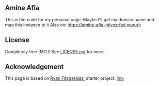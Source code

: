 ## Amine Afia
This is the code for my personal page. Maybe I'll get my domain name and map this instance to it
Also on: https://amine-afia-ntiyozrfzd.now.sh

## License

Completely free (MIT)! See [LICENSE.md](LICENSE.md) for more.

## Acknowledgement
This page is based on [Ryan Fitzgeralds'](https://github.com/RyanFitzgerald) starter project: [link](https://github.com/RyanFitzgerald/devportfolio)
